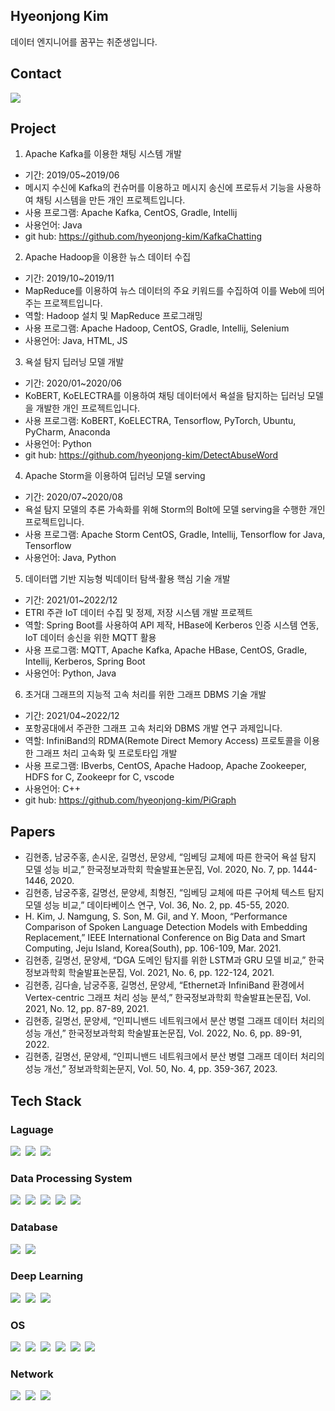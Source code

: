 ## Hyeonjong Kim 
데이터 엔지니어를 꿈꾸는 취준생입니다.

## Contact
<p align="left">
  <a href="mailto:cowkey206@gmail.com"><img src="https://img.shields.io/badge/Gmail-d14836?style=flat-square&logo=Gmail&logoColor=white&link=kimhyein7110@gmail.com"/></a>
</p>

## Project
1. Apache Kafka를 이용한 채팅 시스템 개발
- 기간: 2019/05~2019/06
- 메시지 수신에 Kafka의 컨슈머를 이용하고 메시지 송신에 프로듀서 기능을 사용하여 채팅 시스템을 만든 개인 프로젝트입니다.
- 사용 프로그램: Apache Kafka, CentOS, Gradle, Intellij
- 사용언어: Java
- git hub: https://github.com/hyeonjong-kim/KafkaChatting

2. Apache Hadoop을 이용한 뉴스 데이터 수집
- 기간: 2019/10~2019/11
- MapReduce를 이용하여 뉴스 데이터의 주요 키워드를 수집하여 이를 Web에 띄어주는 프로젝트입니다.
- 역할: Hadoop 설치 및 MapReduce 프로그래밍
- 사용 프로그램: Apache Hadoop, CentOS, Gradle, Intellij, Selenium
- 사용언어: Java, HTML, JS

3. 욕설 탐지 딥러닝 모델 개발
- 기간: 2020/01~2020/06
- KoBERT, KoELECTRA를 이용하여 채팅 데이터에서 욕설을 탐지하는 딥러닝 모델을 개발한 개인 프로젝트입니다.
- 사용 프로그램: KoBERT, KoELECTRA, Tensorflow, PyTorch, Ubuntu, PyCharm, Anaconda
- 사용언어: Python
- git hub: https://github.com/hyeonjong-kim/DetectAbuseWord

4. Apache Storm을 이용하여 딥러닝 모델 serving
- 기간: 2020/07~2020/08
- 욕설 탐지 모델의 추론 가속화를 위해 Storm의 Bolt에 모델 serving을 수행한 개인 프로젝트입니다.
- 사용 프로그램: Apache Storm CentOS, Gradle, Intellij, Tensorflow for Java, Tensorflow
- 사용언어: Java, Python

5. 데이터맵 기반 지능형 빅데이터 탐색·활용 핵심 기술 개발
- 기간: 2021/01~2022/12
- ETRI 주관 IoT 데이터 수집 및 정제, 저장 시스템 개발 프로젝트
- 역할: Spring Boot를 사용하여 API 제작, HBase에 Kerberos 인증 시스템 연동, IoT 데이터 송신을 위한 MQTT 활용
- 사용 프로그램: MQTT, Apache Kafka, Apache HBase, CentOS, Gradle, Intellij, Kerberos, Spring Boot
- 사용언어: Python, Java

6. 초거대 그래프의 지능적 고속 처리를 위한 그래프 DBMS 기술 개발
- 기간: 2021/04~2022/12
-  포항공대에서 주관한 그래프 고속 처리와 DBMS 개발 연구 과제입니다.
- 역할: InfiniBand의 RDMA(Remote Direct Memory Access) 프로토콜을 이용한 그래프 처리 고속화 및 프로토타입 개발
- 사용 프로그램: IBverbs, CentOS, Apache Hadoop, Apache Zookeeper, HDFS for C, Zookeepr for C, vscode
- 사용언어: C++
- git hub: https://github.com/hyeonjong-kim/PiGraph

## Papers
- 김현종, 남궁주홍, 손시운, 길명선, 문양세, “임베딩 교체에 따른 한국어 욕설 탐지 모델 성능 비교,” 한국정보과학회 학술발표논문집, Vol. 2020, No. 7, pp. 1444-1446, 2020.
- 김현종, 남궁주홍, 길명선, 문양세, 최형진, “임베딩 교체에 따른 구어체 텍스트 탐지 모델 성능 비교,” 데이타베이스 연구, Vol. 36, No. 2, pp. 45-55, 2020.
- H. Kim, J. Namgung, S. Son, M. Gil, and Y. Moon, “Performance Comparison of Spoken Language Detection Models with Embedding Replacement,” IEEE International Conference on Big Data and Smart Computing, Jeju Island, Korea(South), pp. 106-109, Mar. 2021.
- 김현종, 길명선, 문양세, “DGA 도메인 탐지를 위한 LSTM과 GRU 모델 비교,” 한국정보과학회 학술발표논문집, Vol. 2021, No. 6, pp. 122-124, 2021.
- 김현종, 김다솔, 남궁주홍, 길명선, 문양세, “Ethernet과 InfiniBand 환경에서 Vertex-centric 그래프 처리 성능 분석,” 한국정보과학회 학술발표논문집, Vol. 2021, No. 12, pp. 87-89, 2021.
- 김현종, 길명선, 문양세, “인피니밴드 네트워크에서 분산 병렬 그래프 데이터 처리의 성능 개선,” 한국정보과학회 학술발표논문집, Vol. 2022, No. 6, pp. 89-91, 2022.
- 김현종, 길명선, 문양세, “인피니밴드 네트워크에서 분산 병렬 그래프 데이터 처리의 성능 개선,” 정보과학회논문지, Vol. 50, No. 4, pp. 359-367, 2023.

## Tech Stack
### Laguage
<p align="left">
  <img src="https://img.shields.io/badge/C++-00599C?style=flat-square&logo=C++&logoColor=white"/></a>&nbsp
  <img src="https://img.shields.io/badge/Java-007396?style=flat-square&logo=Java&logoColor=white"/></a>&nbsp
  <img src="https://img.shields.io/badge/Python-3766AB?style=flat-square&logo=Python&logoColor=white"/></a>&nbsp 
</p>

### Data Processing System
<p align="left">
  <img src="https://img.shields.io/badge/Apache Hadoop-66CCFF?style=flat-square&logo=Apache&logoColor=white"/></a>&nbsp
  <img src="https://img.shields.io/badge/Apache Zookeeper-F09D13?style=flat-square&logo=Apache&logoColor=white"/></a>&nbsp
  <img src="https://img.shields.io/badge/Apache Kafka-231F20?style=flat-square&logo=Apache Kafka&logoColor=white"/></a>&nbsp
  <img src="https://img.shields.io/badge/Apache Storm-D77310?style=flat-square&logo=Apache&logoColor=white"/></a>&nbsp 
  <img src="https://img.shields.io/badge/Apache Spark-E25A1C?style=flat-square&logo=Apache Spark&logoColor=white"/></a>&nbsp 
</p>

### Database
<p align="left">
  <img src="https://img.shields.io/badge/Apache Hbase-7ED321?style=flat-square&logo=Apache&logoColor=white"/></a>&nbsp
  <img src="https://img.shields.io/badge/MySQL-4479A1?style=flat-square&logo=MySQL&logoColor=white"/></a>&nbsp 
</p>

### Deep Learning
<p align="left">
  <img src="https://img.shields.io/badge/TensorFlow-FF6F00?style=flat-square&logo=TensorFlow&logoColor=white"/></a>&nbsp
  <img src="https://img.shields.io/badge/Keras-D00000?style=flat-square&logo=Keras&logoColor=white"/></a>&nbsp
  <img src="https://img.shields.io/badge/PyTorch-EE4C2C?style=flat-square&logo=PyTorch&logoColor=white"/></a>&nbsp
</p>

### OS
<p align="left">
  <img src="https://img.shields.io/badge/Debian-A81D33?style=flat-square&logo=Debian&logoColor=white"/></a>&nbsp
  <img src="https://img.shields.io/badge/Red Hat-EE0000?style=flat-square&logo=&logoColor=white"/></a>&nbsp
  <img src="https://img.shields.io/badge/Ubuntu-E95420?style=flat-square&logo=Ubuntu&logoColor=white"/></a>&nbsp
  <img src="https://img.shields.io/badge/CentOS-262577?style=flat-square&logo=CentOS&logoColor=white"/></a>&nbsp
  <img src="https://img.shields.io/badge/Windows-0078D6?style=flat-square&logo=Windows&logoColor=white"/></a>&nbsp
  <img src="https://img.shields.io/badge/macOS-000000?style=flat-square&logo=macOS&logoColor=white"/></a>&nbsp
</p>

### Network
<p align="left">
<img src="https://img.shields.io/badge/InfiBand-000000?style=flat-square&logo=&logoColor=white"/></a>&nbsp
<img src="https://img.shields.io/badge/IPoIB-000000?style=flat-square&logo=&logoColor=white"/></a>&nbsp
<img src="https://img.shields.io/badge/RDMA-000000?style=flat-square&logo=&logoColor=white"/></a>&nbsp
</p>



